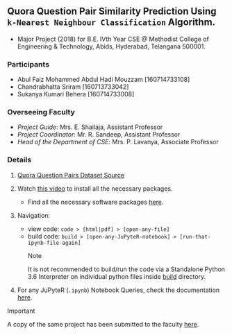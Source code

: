 ## Quora Question Pair Similarity Prediction Using `k-Nearest Neighbour Classification` Algorithm.

- Major Project (2018) for B.E. IVth Year CSE @ Methodist College of Engineering & Technology, Abids, Hyderabad, Telangana 500001.

### Participants

- Abul Faiz Mohammed Abdul Hadi Mouzzam [160714733108]
- Chandrabhatta Sriram [160713733042]
- Sukanya Kumari Behera [160714733008]

### Overseeing Faculty

- *Project Guide*: Mrs. E. Shailaja, Assistant Professor
- *Project Coordinator*: Mr. R. Sandeep, Assistant Professor
- *Head of the Department of CSE*: Mrs. P. Lavanya, Associate Professor

### Details

1. [Quora Question Pairs Dataset Source](https://www.kaggle.com/c/quora-question-pairs)
2. Watch [this video](https://www.youtube.com/watch?v=r5B20yNuSO0) to install all the necessary packages.
   - Find all the necessary software packages [here](https://drive.google.com/open?id=1R_By1XhDSF9htOqoSwRql3oW1Neu0i1V).
3. Navigation:
   - view code: `code > [html|pdf] > [open-any-file]`
   - build code: `build > [open-any-JuPyteR-notebook] > [run-that-ipynb-file-again]`
     > [!NOTE]
     > It is not recommended to build/run the code via a Standalone Python 3.6 Interpreter on individual python files inside [build](./build) directory.

4. For any JuPyteR (`.ipynb`) Notebook Queries, check the documentation [here](https://jupyter-notebook.readthedocs.io/en/stable/).

> [!IMPORTANT]
> A copy of the same project has been submitted to the faculty [here](https://drive.google.com/open?id=1uAflZXlgDTPg4yjVV2nZMhg8t_b5Vktp).
